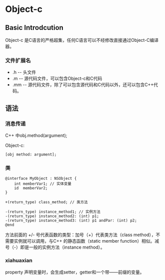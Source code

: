 # Object-c

## Basic Introdcution
Object-c 是C语言的严格超集，任何C语言可以不经修改直接通过Object-C编译器。

### 文件扩展名
- .h -- 头文件
- .m -- 源代码文件，可以包含Object-c和C代码
- .mm -- 源代码文件，除了可以包含源代码和C代码以外，还可以包含C++代码。


## 语法

### 消息传递
C++ 中obj.method(argument);

Object-c:
```objc
[obj method: argument];
```

### 类
```objc
@interface MyObject : NSObject {
    int memberVar1; // 实体变量
    id  memberVar2;
}

+(return_type) class_method; // 类方法

-(return_type) instance_method1; // 实例方法
-(return_type) instance_method2: (int) p1;
-(return_type) instance_method3: (int) p1 andPar: (int) p2;
@end
```

方法前面的 +/- 号代表函数的类型：加号（+）代表类方法（class method），不需要实例就可以调用，与C++ 的静态函数（static member function）相似。减号（-）即是一般的实例方法（instance method）。

### xiahuaxian
property 声明变量时，会生成setter，getter和一个带——前缀的变量。

